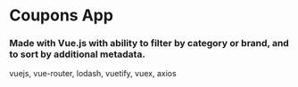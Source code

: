 # Coupons App 
### Made with Vue.js with ability to filter by category or brand, and to sort by additional metadata. 

vuejs, vue-router, lodash, vuetify, vuex, axios
